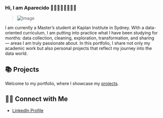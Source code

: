 ### Hi, I am Aparecido 👋🏿👨🏾‍🏫🧑🏾‍💻

> ![Image](https://github.com/user-attachments/assets/12b58ba5-40d3-457c-8bba-043c275f48a9)

I am currently a Master’s student at Kaplan Institute in Sydney. With a data-oriented curriculum, I am putting into practice what I have been studying for months: data collection, cleaning, exploration, transformation, and sharing — areas I am truly passionate about. In this portfolio, I share not only my academic work but also personal projects that reflect my journey into the data world.

## 📚 Projects
Welcome to my portfolio, where I showcase my [projects](https://github.com/Aparecido-Junior?tab=repositories).

## 👋🏻 Connect with Me
- [LinkedIn Profile](https://www.linkedin.com/in/aparecido-jose-dias-junior-1aa906343)



<!--
**Aparecido-Junior/Aparecido-Junior** is a ✨ _special_ ✨ repository because its `README.md` (this file) appears on your GitHub profile.

Here are some ideas to get you started:

- 🔭 I’m currently working on
- 🌱 I’m currently learning ...
- 👯 I’m looking to collaborate on ...
- 🤔 I’m looking for help with ...
- 💬 Ask me about ...
- 📫 How to reach me: ...
- 😄 Pronouns: He/ His
= ⚡ Fun fact: Recently trying to cook brazilian dishes since I live in Australia. 
-->

<!--
<picture>
  <source
    srcset="https://github-readme-stats.vercel.app/api?username=Aparecido-Junior&show_icons=true&theme=dark"
    media="(prefers-color-scheme: dark)"
  />
  <source
    srcset="https://github-readme-stats.vercel.app/api?username=Aparecido-Junior&show_icons=true"
    media="(prefers-color-scheme: light), (prefers-color-scheme: no-preference)"
  />
  <img src="https://github-readme-stats.vercel.app/api?username=Aparecido-Junior&show_icons=true" />
</picture>

dois links uteis
https://github.com/anuraghazra/github-readme-stats/blob/master/readme.md#deploy-on-your-own-vercel-instance
https://www.youtube.com/watch?v=TsaLQAetPLU
-->
